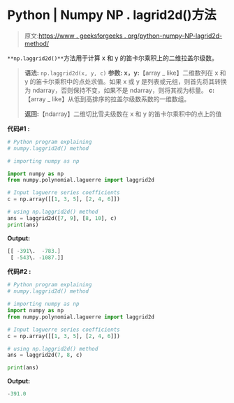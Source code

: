 # Python | Numpy NP . lagrid2d()方法

> 原文:[https://www . geeksforgeeks . org/python-numpy-NP-lagrid2d-method/](https://www.geeksforgeeks.org/python-numpy-np-laggrid2d-method/)

`**np.laggrid2d()**`方法用于计算 x 和 y 的笛卡尔乘积上的二维拉盖尔级数。

> **语法:** `np.laggrid2d(x, y, c)`
> **参数:**
> **x，y:**【array _ like】二维数列在 x 和 y 的笛卡尔乘积中的点处求值。如果 x 或 y 是列表或元组，则首先将其转换为 ndarray，否则保持不变，如果不是 ndarray，则将其视为标量。
> **c:**【array _ like】从低到高排序的拉盖尔级数系数的一维数组。
> 
> **返回:**【ndarray】二维切比雪夫级数在 x 和 y 的笛卡尔乘积中的点上的值

**代码#1 :**

```py
# Python program explaining
# numpy.laggrid2d() method 

# importing numpy as np

import numpy as np 
from numpy.polynomial.laguerre import laggrid2d

# Input laguerre series coefficients
c = np.array([[1, 3, 5], [2, 4, 6]]) 

# using np.laggrid2d() method 
ans = laggrid2d([7, 9], [8, 10], c)
print(ans)
```

**Output:**

```py
[[ -391\.  -783.]
 [ -543\. -1087.]]

```

**代码#2 :**

```py
# Python program explaining
# numpy.laggrid2d() method 

# importing numpy as np 
import numpy as np 
from numpy.polynomial.laguerre import laggrid2d

# Input laguerre series coefficients
c = np.array([[1, 3, 5], [2, 4, 6]]) 

# using np.laggrid2d() method 
ans = laggrid2d(7, 8, c)

print(ans)
```

**Output:**

```py
-391.0

```